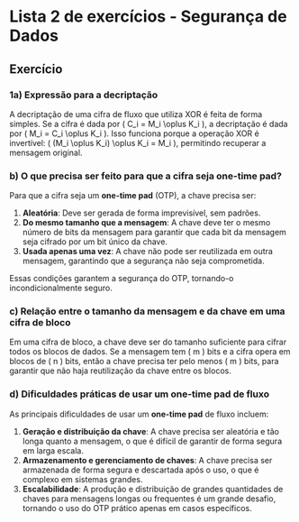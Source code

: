 # Lista 2 de exercícios - Segurança de Dados
## Exercício 
### 1a) **Expressão para a decriptação**
A decriptação de uma cifra de fluxo que utiliza XOR é feita de forma simples. Se a cifra é dada por \( C_i = M_i \oplus K_i \), a decriptação é dada por \( M_i = C_i \oplus K_i \). Isso funciona porque a operação XOR é invertível: \( (M_i \oplus K_i) \oplus K_i = M_i \), permitindo recuperar a mensagem original.

### b) **O que precisa ser feito para que a cifra seja one-time pad?**
Para que a cifra seja um **one-time pad** (OTP), a chave precisa ser:
1. **Aleatória**: Deve ser gerada de forma imprevisível, sem padrões.
2. **Do mesmo tamanho que a mensagem**: A chave deve ter o mesmo número de bits da mensagem para garantir que cada bit da mensagem seja cifrado por um bit único da chave.
3. **Usada apenas uma vez**: A chave não pode ser reutilizada em outra mensagem, garantindo que a segurança não seja comprometida.

Essas condições garantem a segurança do OTP, tornando-o incondicionalmente seguro.

### c) **Relação entre o tamanho da mensagem e da chave em uma cifra de bloco**
Em uma cifra de bloco, a chave deve ser do tamanho suficiente para cifrar todos os blocos de dados. Se a mensagem tem \( m \) bits e a cifra opera em blocos de \( n \) bits, então a chave precisa ter pelo menos \( m \) bits, para garantir que não haja reutilização da chave entre os blocos.

### d) **Dificuldades práticas de usar um one-time pad de fluxo**
As principais dificuldades de usar um **one-time pad** de fluxo incluem:
1. **Geração e distribuição da chave**: A chave precisa ser aleatória e tão longa quanto a mensagem, o que é difícil de garantir de forma segura em larga escala.
2. **Armazenamento e gerenciamento de chaves**: A chave precisa ser armazenada de forma segura e descartada após o uso, o que é complexo em sistemas grandes.
3. **Escalabilidade**: A produção e distribuição de grandes quantidades de chaves para mensagens longas ou frequentes é um grande desafio, tornando o uso do OTP prático apenas em casos específicos.
